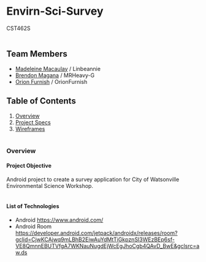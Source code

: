 # Envirn-Sci-Survey
CST462S
<br/><br/>

## Team Members
- [Madeleine Macaulay](https://github.com/Linbeannie) / Linbeannie
- [Brendon Magana](https://github.com/MRHeavy-G) / MRHeavy-G
- [Orion Furnish](https://github.com/OrionFurnish) / OrionFurnish

## Table of Contents
1. [Overview](#Overview)
2. [Project Specs](#Specs)
3. [Wireframes](#Wireframes)
</br></br>

### Overview
#### Project Objective
Android project to create a survey application for City of Watsonville Environmental Science Workshop.
</br></br>

#### List of Technologies
- Android
https://www.android.com/
- Android Room 
https://developer.android.com/jetpack/androidx/releases/room?gclid=CjwKCAjwq9mLBhB2EiwAuYdMtTiGkpznSI3WEzBEp6sf-VE8QmnnEBUTVfgA7WKNauNugdEjWcEgJhoCgb4QAvD_BwE&gclsrc=aw.ds
